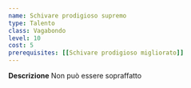 ```yaml
---
name: Schivare prodigioso supremo
type: Talento
class: Vagabondo
level: 10
cost: 5
prerequisites: [[Schivare prodigioso migliorato]]
---
```


**Descrizione**
Non può essere sopraffatto